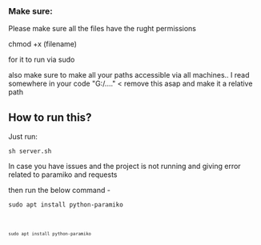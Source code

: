 ### Make sure:

Please make sure all the files have the rught permissions

chmod +x (filename)

for it to run via sudo

also make sure to make all your paths accessible via all machines.. I read somewhere in your code "G:/...." < remove this asap and make it a relative path

## How to run this?

Just run:

<pre><code>sh server.sh</code></pre>

In case you have issues and the project is not running and giving error related to paramiko and requests

then run the below command -

<pre><code>sudo apt install python-paramiko<code></pre>
<pre><code>sudo apt install python-paramiko<code></pre>
